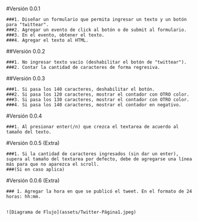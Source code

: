 #Versión 0.0.1

    ###1. Diseñar un formulario que permita ingresar un texto y un botón para "twittear".
    ###2. Agregar un evento de click al botón o de submit al formulario.
    ###3. En el evento, obtener el texto.
    ###4. Agregar el texto al HTML.

##Versión 0.0.2

    ###1. No ingresar texto vacío (deshabilitar el botón de "twittear").
    ###2. Contar la cantidad de caracteres de forma regresiva.

##Versión 0.0.3

    ###1. Si pasa los 140 caracteres, deshabilitar el botón.
    ###2. Si pasa los 120 caracteres, mostrar el contador con OTRO color.
    ###3. Si pasa los 130 caracteres, mostrar el contador con OTRO color.
    ###4. Si pasa los 140 caracteres, mostrar el contador en negativo.

#Versión 0.0.4

    ###1. Al presionar enter(/n) que crezca el textarea de acuerdo al tamaño del texto.
#Versión 0.0.5 (Extra)

    ###1. Si la cantidad de caracteres ingresados (sin dar un enter), supera al tamaño del textarea por defecto, debe de agregarse una línea más para que no aparezca el scroll.
    ###(Si en caso aplica)

#Versión 0.0.6 (Extra)

    ### 1. Agregar la hora en que se publicó el tweet. En el formato de 24 horas: hh:mm.


    ![Diagrama de Flujo](assets/Twitter-Página1.jpeg)

